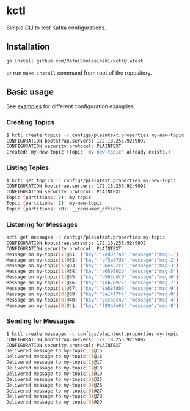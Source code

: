 # kctl

Simple CLI to test Kafka configurations.

## Installation

```bash
go install github.com/RafalSkolasinski/kctl@latest
```

or run `make install` command from root of the repository.

## Basic usage

See [examples](./examples/README.md) for different configuration examples.

### Creating Topics

```bash
$ kctl create topics -c configs/plaintext.properties my-new-topic
CONFIGURATION bootstrap.servers: 172.18.255.92:9092
CONFIGURATION security.protocol: PLAINTEXT
Created: my-new-topic (Topic 'my-new-topic' already exists.)
```

### Listing Topics

```bash
$ kctl get topics -c configs/plaintext.properties my-new-topic
CONFIGURATION bootstrap.servers: 172.18.255.92:9092
CONFIGURATION security.protocol: PLAINTEXT
Topic (partitions: 2): my-topic
Topic (partitions: 2): my-new-topic
Topic (partitions: 50): __consumer_offsets
```

### Listening for Messages

```bash
kctl get messages -c configs/plaintext.properties my-topic
CONFIGURATION bootstrap.servers: 172.18.255.92:9092
CONFIGURATION security.protocol: PLAINTEXT
Message on my-topic[1]@31: {"key":"2ed0c7aa","message":"msg-1"}
Message on my-topic[1]@32: {"key":"af5a97d8","message":"msg-2"}
Message on my-topic[1]@33: {"key":"36e452c1","message":"msg-3"}
Message on my-topic[1]@34: {"key":"a059502b","message":"msg-5"}
Message on my-topic[1]@35: {"key":"d563ddc0","message":"msg-6"}
Message on my-topic[1]@36: {"key":"45b20975","message":"msg-7"}
Message on my-topic[1]@37: {"key":"8ab8fdb6","message":"msg-9"}
Message on my-topic[0]@39: {"key":"8a14f7f4","message":"msg-0"}
Message on my-topic[0]@40: {"key":"8cca8c42","message":"msg-4"}
Message on my-topic[0]@41: {"key":"f89a2e88","message":"msg-8"}
```

### Sending for Messages

```bash
$ kctl create messages -c configs/plaintext.properties my-topic
CONFIGURATION bootstrap.servers: 172.18.255.92:9092
CONFIGURATION security.protocol: PLAINTEXT
Delivered message to my-topic[1]@15
Delivered message to my-topic[1]@16
Delivered message to my-topic[1]@17
Delivered message to my-topic[1]@18
Delivered message to my-topic[1]@19
Delivered message to my-topic[0]@25
Delivered message to my-topic[0]@26
Delivered message to my-topic[0]@27
Delivered message to my-topic[0]@28
Delivered message to my-topic[0]@29
```
